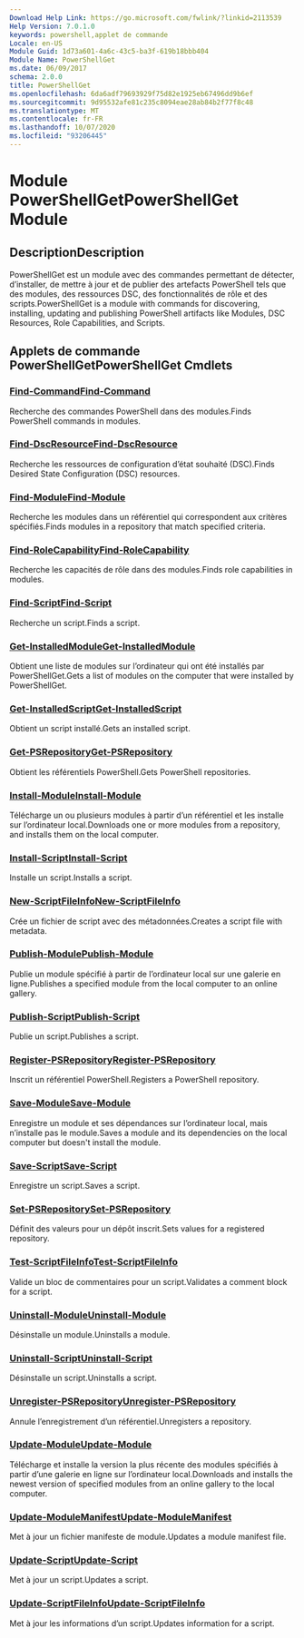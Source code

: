 ```yaml
---
Download Help Link: https://go.microsoft.com/fwlink/?linkid=2113539
Help Version: 7.0.1.0
keywords: powershell,applet de commande
Locale: en-US
Module Guid: 1d73a601-4a6c-43c5-ba3f-619b18bbb404
Module Name: PowerShellGet
ms.date: 06/09/2017
schema: 2.0.0
title: PowerShellGet
ms.openlocfilehash: 6da6adf79693929f75d82e1925eb67496dd9b6ef
ms.sourcegitcommit: 9d95532afe81c235c8094eae28ab84b2f77f8c48
ms.translationtype: MT
ms.contentlocale: fr-FR
ms.lasthandoff: 10/07/2020
ms.locfileid: "93206445"
---
```

# <span data-ttu-id="eb96a-103">Module PowerShellGet</span><span class="sxs-lookup"><span data-stu-id="eb96a-103">PowerShellGet Module</span></span>

## <span data-ttu-id="eb96a-104">Description</span><span class="sxs-lookup"><span data-stu-id="eb96a-104">Description</span></span>

<span data-ttu-id="eb96a-105">PowerShellGet est un module avec des commandes permettant de détecter, d’installer, de mettre à jour et de publier des artefacts PowerShell tels que des modules, des ressources DSC, des fonctionnalités de rôle et des scripts.</span><span class="sxs-lookup"><span data-stu-id="eb96a-105">PowerShellGet is a module with commands for discovering, installing, updating and publishing PowerShell artifacts like Modules, DSC Resources, Role Capabilities, and Scripts.</span></span>

## <span data-ttu-id="eb96a-106">Applets de commande PowerShellGet</span><span class="sxs-lookup"><span data-stu-id="eb96a-106">PowerShellGet Cmdlets</span></span>

### [<span data-ttu-id="eb96a-107">Find-Command</span><span class="sxs-lookup"><span data-stu-id="eb96a-107">Find-Command</span></span>](Find-Command.md)
<span data-ttu-id="eb96a-108">Recherche des commandes PowerShell dans des modules.</span><span class="sxs-lookup"><span data-stu-id="eb96a-108">Finds PowerShell commands in modules.</span></span>

### [<span data-ttu-id="eb96a-109">Find-DscResource</span><span class="sxs-lookup"><span data-stu-id="eb96a-109">Find-DscResource</span></span>](Find-DscResource.md)
<span data-ttu-id="eb96a-110">Recherche les ressources de configuration d’état souhaité (DSC).</span><span class="sxs-lookup"><span data-stu-id="eb96a-110">Finds Desired State Configuration (DSC) resources.</span></span>

### [<span data-ttu-id="eb96a-111">Find-Module</span><span class="sxs-lookup"><span data-stu-id="eb96a-111">Find-Module</span></span>](Find-Module.md)
<span data-ttu-id="eb96a-112">Recherche les modules dans un référentiel qui correspondent aux critères spécifiés.</span><span class="sxs-lookup"><span data-stu-id="eb96a-112">Finds modules in a repository that match specified criteria.</span></span>

### [<span data-ttu-id="eb96a-113">Find-RoleCapability</span><span class="sxs-lookup"><span data-stu-id="eb96a-113">Find-RoleCapability</span></span>](Find-RoleCapability.md)
<span data-ttu-id="eb96a-114">Recherche les capacités de rôle dans des modules.</span><span class="sxs-lookup"><span data-stu-id="eb96a-114">Finds role capabilities in modules.</span></span>

### [<span data-ttu-id="eb96a-115">Find-Script</span><span class="sxs-lookup"><span data-stu-id="eb96a-115">Find-Script</span></span>](Find-Script.md)
<span data-ttu-id="eb96a-116">Recherche un script.</span><span class="sxs-lookup"><span data-stu-id="eb96a-116">Finds a script.</span></span>

### [<span data-ttu-id="eb96a-117">Get-InstalledModule</span><span class="sxs-lookup"><span data-stu-id="eb96a-117">Get-InstalledModule</span></span>](Get-InstalledModule.md)
<span data-ttu-id="eb96a-118">Obtient une liste de modules sur l’ordinateur qui ont été installés par PowerShellGet.</span><span class="sxs-lookup"><span data-stu-id="eb96a-118">Gets a list of modules on the computer that were installed by PowerShellGet.</span></span>

### [<span data-ttu-id="eb96a-119">Get-InstalledScript</span><span class="sxs-lookup"><span data-stu-id="eb96a-119">Get-InstalledScript</span></span>](Get-InstalledScript.md)
<span data-ttu-id="eb96a-120">Obtient un script installé.</span><span class="sxs-lookup"><span data-stu-id="eb96a-120">Gets an installed script.</span></span>

### [<span data-ttu-id="eb96a-121">Get-PSRepository</span><span class="sxs-lookup"><span data-stu-id="eb96a-121">Get-PSRepository</span></span>](Get-PSRepository.md)
<span data-ttu-id="eb96a-122">Obtient les référentiels PowerShell.</span><span class="sxs-lookup"><span data-stu-id="eb96a-122">Gets PowerShell repositories.</span></span>

### [<span data-ttu-id="eb96a-123">Install-Module</span><span class="sxs-lookup"><span data-stu-id="eb96a-123">Install-Module</span></span>](Install-Module.md)
<span data-ttu-id="eb96a-124">Télécharge un ou plusieurs modules à partir d’un référentiel et les installe sur l’ordinateur local.</span><span class="sxs-lookup"><span data-stu-id="eb96a-124">Downloads one or more modules from a repository, and installs them on the local computer.</span></span>

### [<span data-ttu-id="eb96a-125">Install-Script</span><span class="sxs-lookup"><span data-stu-id="eb96a-125">Install-Script</span></span>](Install-Script.md)
<span data-ttu-id="eb96a-126">Installe un script.</span><span class="sxs-lookup"><span data-stu-id="eb96a-126">Installs a script.</span></span>

### [<span data-ttu-id="eb96a-127">New-ScriptFileInfo</span><span class="sxs-lookup"><span data-stu-id="eb96a-127">New-ScriptFileInfo</span></span>](New-ScriptFileInfo.md)
<span data-ttu-id="eb96a-128">Crée un fichier de script avec des métadonnées.</span><span class="sxs-lookup"><span data-stu-id="eb96a-128">Creates a script file with metadata.</span></span>

### [<span data-ttu-id="eb96a-129">Publish-Module</span><span class="sxs-lookup"><span data-stu-id="eb96a-129">Publish-Module</span></span>](Publish-Module.md)
<span data-ttu-id="eb96a-130">Publie un module spécifié à partir de l’ordinateur local sur une galerie en ligne.</span><span class="sxs-lookup"><span data-stu-id="eb96a-130">Publishes a specified module from the local computer to an online gallery.</span></span>

### [<span data-ttu-id="eb96a-131">Publish-Script</span><span class="sxs-lookup"><span data-stu-id="eb96a-131">Publish-Script</span></span>](Publish-Script.md)
<span data-ttu-id="eb96a-132">Publie un script.</span><span class="sxs-lookup"><span data-stu-id="eb96a-132">Publishes a script.</span></span>

### [<span data-ttu-id="eb96a-133">Register-PSRepository</span><span class="sxs-lookup"><span data-stu-id="eb96a-133">Register-PSRepository</span></span>](Register-PSRepository.md)
<span data-ttu-id="eb96a-134">Inscrit un référentiel PowerShell.</span><span class="sxs-lookup"><span data-stu-id="eb96a-134">Registers a PowerShell repository.</span></span>

### [<span data-ttu-id="eb96a-135">Save-Module</span><span class="sxs-lookup"><span data-stu-id="eb96a-135">Save-Module</span></span>](Save-Module.md)
<span data-ttu-id="eb96a-136">Enregistre un module et ses dépendances sur l’ordinateur local, mais n’installe pas le module.</span><span class="sxs-lookup"><span data-stu-id="eb96a-136">Saves a module and its dependencies on the local computer but doesn't install the module.</span></span>

### [<span data-ttu-id="eb96a-137">Save-Script</span><span class="sxs-lookup"><span data-stu-id="eb96a-137">Save-Script</span></span>](Save-Script.md)
<span data-ttu-id="eb96a-138">Enregistre un script.</span><span class="sxs-lookup"><span data-stu-id="eb96a-138">Saves a script.</span></span>

### [<span data-ttu-id="eb96a-139">Set-PSRepository</span><span class="sxs-lookup"><span data-stu-id="eb96a-139">Set-PSRepository</span></span>](Set-PSRepository.md)
<span data-ttu-id="eb96a-140">Définit des valeurs pour un dépôt inscrit.</span><span class="sxs-lookup"><span data-stu-id="eb96a-140">Sets values for a registered repository.</span></span>

### [<span data-ttu-id="eb96a-141">Test-ScriptFileInfo</span><span class="sxs-lookup"><span data-stu-id="eb96a-141">Test-ScriptFileInfo</span></span>](Test-ScriptFileInfo.md)
<span data-ttu-id="eb96a-142">Valide un bloc de commentaires pour un script.</span><span class="sxs-lookup"><span data-stu-id="eb96a-142">Validates a comment block for a script.</span></span>

### [<span data-ttu-id="eb96a-143">Uninstall-Module</span><span class="sxs-lookup"><span data-stu-id="eb96a-143">Uninstall-Module</span></span>](Uninstall-Module.md)
<span data-ttu-id="eb96a-144">Désinstalle un module.</span><span class="sxs-lookup"><span data-stu-id="eb96a-144">Uninstalls a module.</span></span>

### [<span data-ttu-id="eb96a-145">Uninstall-Script</span><span class="sxs-lookup"><span data-stu-id="eb96a-145">Uninstall-Script</span></span>](Uninstall-Script.md)
<span data-ttu-id="eb96a-146">Désinstalle un script.</span><span class="sxs-lookup"><span data-stu-id="eb96a-146">Uninstalls a script.</span></span>

### [<span data-ttu-id="eb96a-147">Unregister-PSRepository</span><span class="sxs-lookup"><span data-stu-id="eb96a-147">Unregister-PSRepository</span></span>](Unregister-PSRepository.md)
<span data-ttu-id="eb96a-148">Annule l’enregistrement d’un référentiel.</span><span class="sxs-lookup"><span data-stu-id="eb96a-148">Unregisters a repository.</span></span>

### [<span data-ttu-id="eb96a-149">Update-Module</span><span class="sxs-lookup"><span data-stu-id="eb96a-149">Update-Module</span></span>](Update-Module.md)
<span data-ttu-id="eb96a-150">Télécharge et installe la version la plus récente des modules spécifiés à partir d’une galerie en ligne sur l’ordinateur local.</span><span class="sxs-lookup"><span data-stu-id="eb96a-150">Downloads and installs the newest version of specified modules from an online gallery to the local computer.</span></span>

### [<span data-ttu-id="eb96a-151">Update-ModuleManifest</span><span class="sxs-lookup"><span data-stu-id="eb96a-151">Update-ModuleManifest</span></span>](Update-ModuleManifest.md)
<span data-ttu-id="eb96a-152">Met à jour un fichier manifeste de module.</span><span class="sxs-lookup"><span data-stu-id="eb96a-152">Updates a module manifest file.</span></span>

### [<span data-ttu-id="eb96a-153">Update-Script</span><span class="sxs-lookup"><span data-stu-id="eb96a-153">Update-Script</span></span>](Update-Script.md)
<span data-ttu-id="eb96a-154">Met à jour un script.</span><span class="sxs-lookup"><span data-stu-id="eb96a-154">Updates a script.</span></span>

### [<span data-ttu-id="eb96a-155">Update-ScriptFileInfo</span><span class="sxs-lookup"><span data-stu-id="eb96a-155">Update-ScriptFileInfo</span></span>](Update-ScriptFileInfo.md)
<span data-ttu-id="eb96a-156">Met à jour les informations d’un script.</span><span class="sxs-lookup"><span data-stu-id="eb96a-156">Updates information for a script.</span></span>

